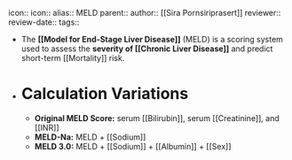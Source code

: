icon:: 
icon::
alias:: MELD
parent::
author:: [[Sira Pornsiriprasert]] 
reviewer::
review-date::
tags::

- The **[[Model for End-Stage Liver Disease]]** (MELD) is a scoring system used to assess the **severity of [[Chronic Liver Disease]]** and predict short-term [[Mortality]] risk.
- # Calculation Variations
	- **Original MELD Score:** serum [[Bilirubin]], serum [[Creatinine]], and [[INR]]
	- **MELD-Na:** MELD + [[Sodium]]
	- **MELD 3.0:** MELD + [[Sodium]] + [[Albumin]] + [[Sex]]